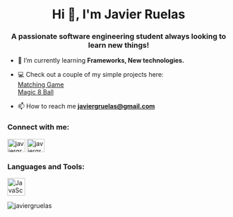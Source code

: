 <base target="_blank">
<h1 align="center">Hi 👋, I'm Javier Ruelas</h1>
<h3 align="center">A passionate software engineering student always looking to learn new things!</h3>

- 🌱 I’m currently learning **Frameworks, New technologies.**
- 💻 Check out a couple of my simple projects here:
     <br>
     <a href="https://javiergruelas.github.io/MatchingGame/" target="_blank"> Matching Game </a>
     <br>
     <a href="https://javiergruelas.github.io/Magic8Ball/" target="_blank"> Magic 8 Ball </a>
     

- 📫 How to reach me **javiergruelas@gmail.com**

<h3 align="left">Connect with me:</h3>
<p align="left">
<a href="https://twitter.com/javiergruelas" target="blank"><img align="center" src="https://raw.githubusercontent.com/rahuldkjain/github-profile-readme-generator/master/src/images/icons/Social/twitter.svg" alt="javiergruelas" height="30" width="40" /></a>
<a href="https://linkedin.com/in/javiergruelas" target="blank"><img align="center" src="https://raw.githubusercontent.com/rahuldkjain/github-profile-readme-generator/master/src/images/icons/Social/linked-in-alt.svg" alt="javiergruelas" height="30" width="40" /></a>
</p>

<h3 align="left">Languages and Tools:</h3>
<p align="left"><img src="https://cdn.worldvectorlogo.com/logos/javascript-1.svg" alt="JavaScript" width="40" height="40"/></p>

<p><img align="center" src="https://github-readme-stats.vercel.app/api/top-langs?username=javiergruelas&show_icons=true&locale=en&layout=compact" alt="javiergruelas" /></p>
